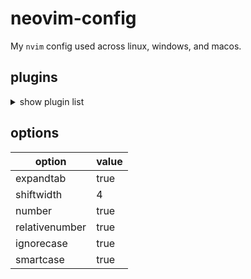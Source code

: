 # neovim-config

My `nvim` config used across linux, windows, and macos.

## plugins

<details>
  <summary>show plugin list</summary>

  ### language-related
  - [nvim-treesitter/nvim-treesitter](https://github.com/nvim-treesitter/nvim-treesitter)
  - [stevearc/conform.nvim](https://github.com/stevearc/conform.nvim)
  - [folke/lazydev.nvim](https://github.com/folke/lazydev.nvim)
  ### editor features
  - [windwp/nvim-autopairs](https://github.com/windwp/nvim-autopairs)
  - [saghen/blink.cmp](https://github.com/saghen/blink.cmp)
  - [folke/trouble.nvim](https://github.com/folke/trouble.nvim)
  - [nvim-neo-tree/neo-tree.nvim](https://github.com/nvim-neo-tree/neo-tree.nvim)
  - [folke/which-key.nvim](https://github.com/folke/which-key.nvim)
  ### theming
  - [catppuccin/nvim](https://github.com/catppuccin/nvim)
</details>

## options

| option         | value |
| -------------- | ----- |
| expandtab      | true  |
| shiftwidth     | 4     |
| number         | true  |
| relativenumber | true  |
| ignorecase     | true  |
| smartcase      | true  |

